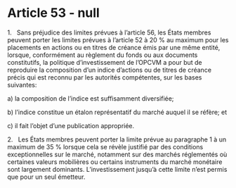 # Article 53 - null


1.   Sans préjudice des limites prévues à l’article 56, les États membres peuvent porter les limites prévues à l’article 52 à 20 % au maximum pour les placements en actions ou en titres de créance émis par une même entité, lorsque, conformément au règlement du fonds ou aux documents constitutifs, la politique d’investissement de l’OPCVM a pour but de reproduire la composition d’un indice d’actions ou de titres de créance précis qui est reconnu par les autorités compétentes, sur les bases suivantes:

a) la composition de l’indice est suffisamment diversifiée;

b) l’indice constitue un étalon représentatif du marché auquel il se réfère; et

c) il fait l’objet d’une publication appropriée.

2.   Les États membres peuvent porter la limite prévue au paragraphe 1 à un maximum de 35 % lorsque cela se révèle justifié par des conditions exceptionnelles sur le marché, notamment sur des marchés réglementés où certaines valeurs mobilières ou certains instruments du marché monétaire sont largement dominants. L’investissement jusqu’à cette limite n’est permis que pour un seul émetteur.

